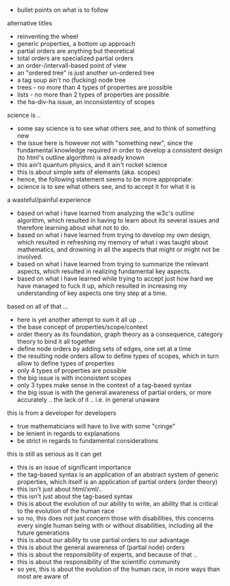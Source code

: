 
- bullet points on what is to follow

alternative titles
- reinventing the wheel
- generic properties, a bottom up approach
- partial orders are anything but theoretical
- total orders are specialized partial orders
- an order-/intervall-based point of view
- an "ordered tree" is just another un-ordered tree
- a tag soup ain't no (fucking) node tree
- trees - no more than 4 types of properties are possible
- lists - no more than 2 types of properties are possible
- the ha-div-ha issue, an inconsistentcy of scopes

science is ..
- some say science is to see what others see, and to think of something new
- the issue here is however not with "something new", since the fundamental
  knowledge required in order to develop a consistent design (to html's
  outline algorithm) is already known
- this ain't quantum physics, and it ain't rocket science
- this is about simple sets of elements (aka. scopes)
- hence, the following statement seems to be more appropriate:
- science is to see what others see, and to accept it for what it is

a wasteful/painful experience
- based on what i have learned from analyzing the w3c's outline algorithm,
  which resulted in having to learn about its several issues and therefore
  learning about what not to do.
- based on what i have learned from trying to develop my own design, which
  resulted in refreshing my memory of what i was taught about mathematics,
  and drowning in all the aspects that might or might not be involved.
- based on what i have learned from trying to summarize the relevant
  aspects, which resulted in realizing fundamental key aspects.
- based on what i have learned while trying to accept just how hard
  we have managed to fuck it up, which resulted in increasing my
  understanding of key aspects one tiny step at a time.

based on all of that ...
- here is yet another attempt to sum it all up ...
- the base concept of properties/scope/context
- order theory as its foundation, graph theory as a
  consequence, category theory to bind it all together
- define node orders by adding sets of edges, one set at a time
- the resulting node orders allow to define types of scopes,
  which in turn allow to define types of properties
- only 4 types of properties are possible
- the big issue is with inconsistent scopes
- only 3 types make sense in the context of a tag-based syntax
- the big issue is with the general awareness of partial orders,
  or more accurately .. the lack of it .. i.e. in general unaware

this is from a developer for developers
- true mathematicians will have to live with some "cringe"
- be lenient in regards to explanations
- be strict in regards to fundamental considerations

this is still as serious as it can get
- this is an issue of significant importance
- the tag-based syntax is an application of an abstract system
  of generic properties, which itself is an application of
  partial orders (order theory)
- this isn't just about html/xml/..
- this isn't just about the tag-based syntax
- this is about the evolution of our ability to write, an
  ability that is critical to the evolution of the human race
- so no, this does not just concern those with disabilities,
  this concerns every single human being with or without
  disabilities, including all the future generations
- this is about our ability to use partial orders to our advantage
- this is about the general awareness of (partial node) orders
- this is about the responsibility of experts, and because of that ..
- this is about the responsibility of the scientific community
- so yes, this is about the evolution of the human race,
  in more ways than most are aware of
